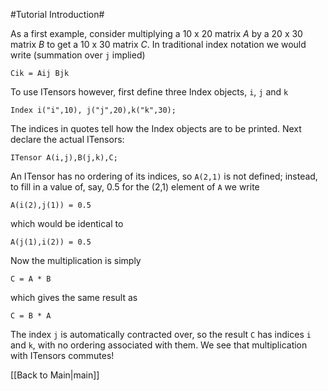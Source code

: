 #Tutorial Introduction#

As a first example, consider multiplying a 10 x 20 matrix _A_ by a 20 x 30 matrix _B_
to get a 10 x 30 matrix _C_. 
In traditional index notation we would write (summation over `j` implied)

`Cik = Aij Bjk`

To use ITensors however, first define three Index objects, `i`, `j` and `k`

`Index i("i",10), j("j",20),k("k",30);`

The indices in quotes tell how the Index objects are to be printed.
Next declare the actual ITensors:

`ITensor A(i,j),B(j,k),C;`

An ITensor has no ordering of its indices, so `A(2,1)` is not defined;
instead, to fill in a value of, say, 0.5 for the (2,1) element of `A`
we write

`A(i(2),j(1)) = 0.5`

which would be identical to

`A(j(1),i(2)) = 0.5`

Now the multiplication is simply

`C = A * B`

which gives the same result as

`C = B * A`

The index `j` is automatically contracted over, so the 
result `C` has indices `i` and `k`, with no ordering associated
with them. We see that multiplication with ITensors commutes!




[[Back to Main|main]]
